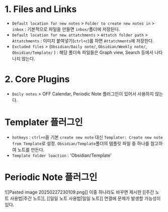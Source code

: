 # 1. Files and Links
- `Default location for new notes` > `Folder to create new notes in` > `inbox`
	: 기본적으로 파일을 만들면 `inbox/`폴더에 저장된다.
- `Default location for new attatchments` > `Attatch folder path` > `Attatchments`
	: 이미지 붙여넣기(`ctrl+c`)를 하면 `Attatchments`에 저장한다.
- `Excluded files` > (`Obsidian/Daily note/`, `Obsidian/Weekly note/`, `Obsidian/Template/` )
	: 해당 폴더속 파일들은 Graph view, Search 등에서 나타나지 않는다.
# 2. Core Plugins
- `Daily notes` > OFF
	Calendar, Periodic Note 플러그인이 있어서 사용하지 않는다.
# Templater 플러그인
- `hotkeys` : `ctrl+n`을 기본 `create new note` 대신 `Templater: Create new note from Template`로 설정. `Obsidian/Template`폴더의 템플릿 파일 중 하나를 참고하여 노트를 만든다.
- `Template folder loaction` : 'Obsidian/Template'
# Periodic Note 플러그인
![[Pasted image 20250227230109.png]]
이중 하나라도 바꾸면 제시한 [[주간 노트 사용법|주간 노트]], [[일일 노트 사용법|일일 노트]] 연결에 문제가 발생할 가능성이 있다.

